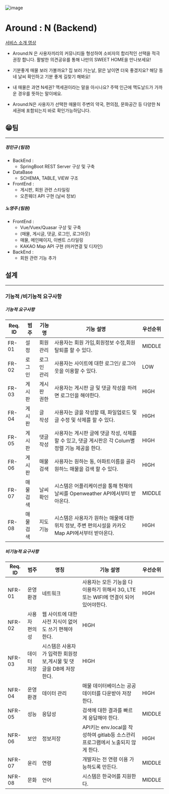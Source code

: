 ![image](/uploads/a8d787985695429c6113575d477fa0d9/image.png)

# Around : N (Backend)

<a href ="https://www.youtube.com/watch?v=usJ1UsJBG_M">서비스 소개 영상</a>

- Around:N 은 사용자끼리의 커뮤니티들 형성하여 
소비자의 합리적인 선택을 적극 권장 합니다.
활발한 의견공유를 통해 나만의 SWEET HOME을 만나보세요!

- 기분좋게 매물 보러 가볼까요?
집 보러 가는날, 맑은 날이면 더욱 좋겠지요?
해당 동네 날씨 확인하고 기분 좋게 길찾기 해봐요!

- 내 매물은 과연 N세권?
맥세권이라는 말을 아시나요? 
주택 인근에 맥도날드가 가까운 경우를 뜻하는 말이에요.

- Around:N은 사용자가 선택한 매물이 주변의 약국, 편의점, 문화공간 등 
다양한  N세권에 포함되는지 바로 확인가능하답니다.

## 😁팀
---

##### ️정민규 (팀장)
- BackEnd : 
    - SpringBoot REST Server 구상 및 구축
- DataBase 
    - SCHEMA, TABLE, VIEW 구조 
- FrontEnd : 
    - 게시판, 회원 관련 스타일링
    - 오픈웨더 API 구현 (날씨 정보)
            
##### ️노영주 (팀원)
- FrontEnd : 
    - Vue/Vuex/Quasar 구상 및 구축
    - (매물, 게시글, 댓글, 로그인, 로그아웃)
    - 매물, 메인페이지, 이벤트 스타일링
    - KAKAO Map API 구현 (마커연결 및 디자인)
- BackEnd : 
    - 회원 관련 기능 추가
    
    
    
## 설계
---
### 기능적 /비기능적 요구사항

##### 기능적 요구사항
|Req. ID|범주|기능명|기능 설명|우선순위|
| ----- |----|------|---------|--------|
|FR-01|설정|회원 관리|사용자는 회원 가입,회원정보 수정,회원 탈퇴를 할 수 있다.|MIDDLE|
|FR-02|로그인|로그인 관리|사용자는 사이트에 대한 로그인/ 로그아웃을 이용할 수 있다.|LOW|
|FR-03|게시판|게시판 권한|사용자는 게시판 글 및 댓글 작성을 하려면 로그인을 해야한다.|HIGH|
|FR-04|게시판|글 작성|사용자는 글을 작성할 때, 파일업로드 및 글 수정 및 삭제를 할 수 있다.|HIGH|
|FR-05|게시판|댓글 작성|사용자는 게시판 글에 댓글 작성, 삭제를 할 수 있고, 댓글 게시판은 각 Colum별 정렬 기능 제공을 한다.|HIGH|
|FR-06|게시판|매물 검색|사용자는 원하는 동, 아파트이름을 골라 원하느 매물을 검색 할 수 있다.|HIGH|
|FR-07|매물 검색|날씨확인|시스템은 어플리케이션을 통해 현재의 날씨를 Openweather API에서부터 받아온다.|MIDDLE|
|FR-08|매물 검색|지도 기능|시스템은 사용자가 원하는 매물에 대한 위치 정보, 주변 편의시설을 카카오 Map API에서부터 받아온다.|HIGH|

##### 비기능적 요구사항

|Req. ID|범주|명칭|기능 설명|우선순위|
| ----- |----|------|---------|--------|
|NFR-01|운영환경|네트워크|사용자는 모든 기능을 다 이용하기 위해서 3G, LTE 또는 WIFI에 연결이 되어 있어야한다.|HIGH|
|NFR-02|사용자 편의성|웹 사이트에 대한 사전 지식이 없어도 쓰기 편해야 한다.|HIGH|
|NFR-03|데이터 저장|시스템은 사용자가 입력한 회원정보,게시물 및 댓글을 DB에 저장한다.|HIGH|
|NFR-04|운영환경|데이터 관리|매물 데이터베이스는 공공데이터를 다운받아 저장 한다.|HIGH|
|NFR-05|성능|응답성|검색에 대한 결과를 빠르게 응답해야 한다.|MIDDLE|
|NFR-06|보안|정보저장|API키는 env.local을 작성하여 gitlab등 소스관리 프로그램에서 노출되지 않게 한다.|HIGH|
|NFR-07|윤리|연령|개발자는 전 연령 이용 가능하도록 만든다.|MIDDLE|
|NFR-08|문화|언어|시스템은 한국어를 지원한다.|MIDDLE|


